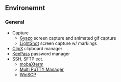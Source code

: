 ## Environemnt
### General
- Capture
	- [Gyazo](https://gyazo.com/ "Gyazo") screen capture and animated gif capture
	- [LightShot](http://app.prntscr.com/en/index.html "LightShot") screen capture w/ markings
- [ClipX](http://bluemars.org/clipx/ "ClipX") clipboard manager
- [KeePass](http://keepass.info/ "KeePass") password manager
- SSH, SFTP ect.
	- [mobaXterm](http://mobaxterm.mobatek.net/)
	- [Multi PuTTY Manager](https://sourceforge.net/projects/multiputtymanager/)
	- [WinSCP](https://winscp.net/eng/download.php)

